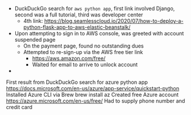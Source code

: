 - DuckDuckGo search for `aws python app`, first link involved Django, second was a full tutorial, third was developer center
    - 4th link: https://blog.seamlesscloud.io/2020/07/how-to-deploy-a-python-flask-app-to-aws-elastic-beanstalk/
- Upon attempting to sign in to AWS console, was greeted with account suspended page
    - On the payment page, found no outstanding dues
    - Attempted to re-sign-up via the AWS free tier link
        - https://aws.amazon.com/free/
        - Waited for email to arrive to unlock account
- 

First result from DuckDuckGo search for azure python app
https://docs.microsoft.com/en-us/azure/app-service/quickstart-python
Installed Azure CLI via Brew
brew install az
Created free Azure account
https://azure.microsoft.com/en-us/free/
Had to supply phone number and credit card